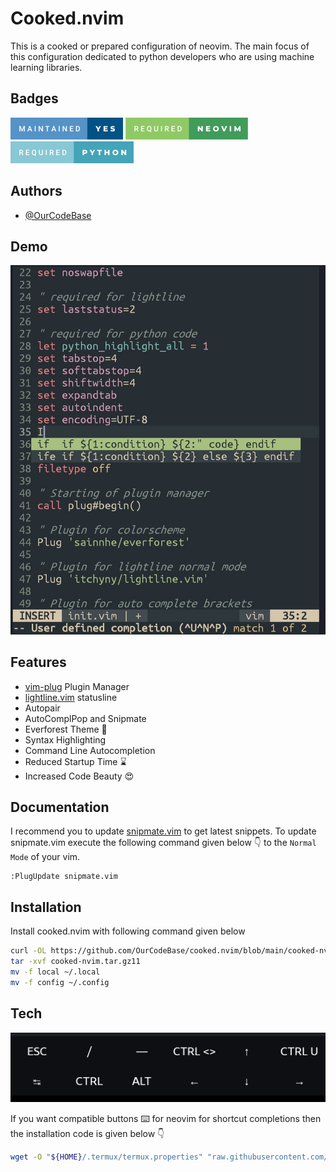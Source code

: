 # Cooked.nvim

This is a cooked or prepared configuration of neovim. The main focus of this configuration dedicated to python developers who are using machine learning libraries.
## Badges
![maintained-yes](https://github.com/OurCodeBase/cooked.nvim/blob/48ea339cddf298bd0860aff352b68d5f7e1605b5/images/maintained-yes.png)
![required-neovim](https://github.com/OurCodeBase/cooked.nvim/blob/48ea339cddf298bd0860aff352b68d5f7e1605b5/images/required-neovim.png)
![required-python](https://github.com/OurCodeBase/cooked.nvim/blob/48ea339cddf298bd0860aff352b68d5f7e1605b5/images/required-python.png)

## Authors

- [@OurCodeBase](https://www.github.com/OurCodeBase)
## Demo

![Short](https://github.com/OurCodeBase/cooked.nvim/raw/main/images/vimshowcase.jpg)


## Features

- [vim-plug](https://github.com/junegunn/vim-plug) Plugin Manager
- [lightline.vim](https://github.com/itchyny/lightline.vim) statusline
- Autopair
- AutoComplPop and Snipmate
- Everforest Theme 🌲
- Syntax Highlighting
- Command Line Autocompletion
- Reduced Startup Time ⌛
- Increased Code Beauty 😍

## Documentation
I recommend you to update [snipmate.vim](https://github.com/OurCodeBase/snipmate.vim) to get latest snippets.
To update snipmate.vim execute the following command given below 👇 to the `Normal Mode` of your vim.
```vim
:PlugUpdate snipmate.vim
```

## Installation

Install cooked.nvim with following command given below

```bash
curl -OL https://github.com/OurCodeBase/cooked.nvim/blob/main/cooked-nvim.tar.gz?raw=true
tar -xvf cooked-nvim.tar.gz11
mv -f local ~/.local
mv -f config ~/.config
```
    
## Tech

![Shots](https://github.com/OurCodeBase/cooked.nvim/raw/main/images/vimcompatiblebuts.jpg)

If you want compatible buttons ⌨️ for neovim for shortcut completions then the installation code is given below 👇

```bash
wget -O "${HOME}/.termux/termux.properties" "raw.githubusercontent.com/OurCodeBase/cooked.nvim/main/termux.properties"
```

